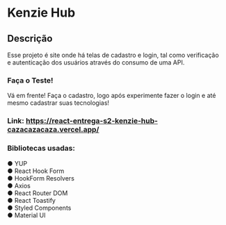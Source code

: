 # Kenzie Hub

## Descrição

Esse projeto é site onde há telas de cadastro e login, tal como verificação\
e autenticação dos usuários através do consumo de uma API.

### Faça o Teste!

Vá em frente! Faça o cadastro, logo após experimente fazer o login e até mesmo cadastrar suas tecnologias!

### Link: https://react-entrega-s2-kenzie-hub-cazacazacaza.vercel.app/

### Bibliotecas usadas:

● YUP\
● React Hook Form\
● HookForm Resolvers\
● Axios\
● React Router DOM\
● React Toastify\
● Styled Components\
● Material UI
